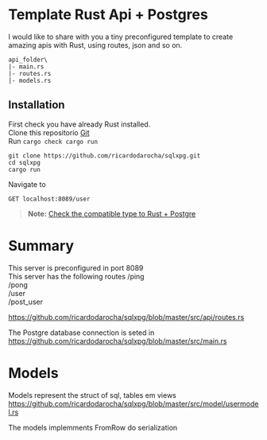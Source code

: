 # Template Rust Api + Postgres

I would like to share with you a tiny preconfigured template to create amazing apis with Rust, using routes, json and so on.  

```
api_folder\
|- main.rs
|- routes.rs
|- models.rs
```

## Installation

First check you have already Rust installed.  
Clone this repositorio [Git](https://github.com/ricardodarocha/sqlxpg.git)  
Run `cargo check cargo run`

```Shell
git clone https://github.com/ricardodarocha/sqlxpg.git
cd sqlxpg 
cargo run
```

Navigate to
```
GET localhost:8089/user
```


> **Note:** [Check the compatible type to Rust + Postgre](https://kotiri.com/2018/01/31/postgresql-diesel-rust-types.html)

# Summary

This server is preconfigured in port 8089  
This server has the following routes
/ping  
/pong  
/user  
/post_user  

https://github.com/ricardodarocha/sqlxpg/blob/master/src/api/routes.rs  

The Postgre database connection is seted in https://github.com/ricardodarocha/sqlxpg/blob/master/src/main.rs  

# Models

Models represent the struct of sql, tables em views
https://github.com/ricardodarocha/sqlxpg/blob/master/src/model/usermodel.rs 

The models implemments FromRow do serialization



